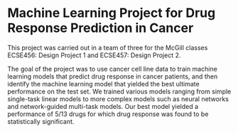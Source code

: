 # Machine Learning Project for Drug Response Prediction in Cancer
This project was carried out in a team of three for the McGill classes ECSE456: Design Project 1 and ECSE457: Design Project 2.

The goal of the project was to use cancer cell line data to train machine learning models that predict drug response in cancer patients, and then identify the machine learning model that yielded the best ultimate performance on the test set. We trained various models ranging from simple single-task linear models to more complex models such as neural networks and network-guided multi-task models. Our best model yielded a performance of 5/13 drugs for which drug response was found to be statistically significant.

